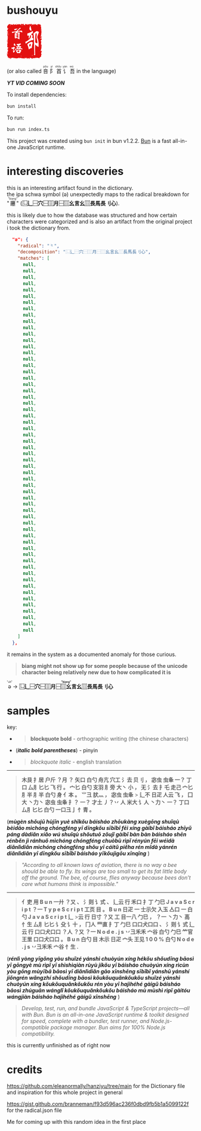 # bushouyu   
![Bushouyu Linguistic Seal](./assets/chinese_seal.png)


(or also called <ruby>
  咅<rp>(</rp><rt>pǒu</rt><rp>)</rp>
  阝<rp>(</rp><rt>yì</rt><rp>)</rp>
  首<rp>(</rp><rt>shǒu</rt><rp>)</rp>
  讠<rp>(</rp><rt>yán</rt><rp>)</rp>
  吾<rp>(</rp><rt>wú</rt><rp>)</rp>
</ruby> in the language)

***YT VID COMING SOON***

To install dependencies:

```bash
bun install
```

To run:

```bash
bun run index.ts
```

This project was created using `bun init` in bun v1.2.2. [Bun](https://bun.sh) is a fast all-in-one JavaScript runtime.

# interesting discoveries

this is an interesting artifact found in the dictionary.  
the ipa schwa symbol (ə) unexpectedly maps to the radical breakdown for "<ruby>𰻞<rt>"biang"</rt></ruby>" (**⿺‌辶⿱穴⿱⿲月⿱⿲幺言幺⿲長馬長刂心**).  

this is likely due to how the database was structured and how certain characters were categorized and is also an artifact from the original project i took the dictionary from. 
 
```json
  "ə": {
    "radical": "⺀",
    "decomposition": "⿺辶⿱穴⿱⿲月⿱⿲幺言幺⿲長馬長刂心",
    "matches": [
      null,
      null,
      null,
      null,
      null,
      null,
      null,
      null,
      null,
      null,
      null,
      null,
      null,
      null,
      null,
      null,
      null,
      null,
      null,
      null,
      null,
      null,
      null,
      null,
      null,
      null,
      null,
      null,
      null,
      null,
      null,
      null,
      null,
      null,
      null,
      null,
      null,
      null,
      null,
      null,
      null,
      null,
      null,
      null,
      null,
      null,
      null,
      null,
      null,
      null,
      null,
      null,
      null,
      null,
      null,
      null,
      null,
      null,
      null
    ]
  },
```

it remains in the system as a documented anomaly for those curious.  

> **biang might not show up for some people because of the unicode character being relatively new due to how complicated it is**

<ruby>ə<rt>"uh"</rt></ruby> → **<ruby>⿺‌辶⿱穴⿱⿲月⿱⿲幺言幺⿲長馬長刂心<rt>"biang"</rt></ruby>**

# samples
key:

- > **blockquote bold** - orthographic writing (the chinese characters)

- (***italic bold parentheses***) - pinyin

- > *blockquote italic* - english translation

---




> **木艮 扌居 户斤 ？月 ？ 矢口 白勺 舟亢 穴工 氵去 贝刂 ， 宓虫 虫夆 一？ 丁口 厶⺼匕匕 飞 行 。  宀匕 白勺 支羽 ⺼旁 大丶 小 ， 无 氵去 扌乇 走己 宀匕 ⺼半 ⺼半 白勺 身 亻本 。  ⺌彐 肰灬 ， 宓虫 虫夆** > **辶不 日疋 人云 飞 ，  囗大 丶力丶 宓虫 虫夆 扌？ 一？ 才土 丿？丷 人 米大 讠人 丶力丶 一？ 丁口 厶⺼匕匕 白勺 一口彐亅 忄青 。**

(***mùgèn shǒujū hùjīn yuè  shǐkǒu báisháo zhōukàng xuègōng shuǐqù bèidāo  mìchóng chóngféng yī dīngkǒu sībǐbǐ fēi xíng   gàibǐ báisháo zhīyǔ páng dàdiǎn xiǎo  wú shuǐqù shǒutuō zǒujǐ gàibǐ bàn bàn báisháo shēn rénběn   jì ránhuǒ  mìchóng chóngféng chuòbù rìpǐ rényún fēi   wéidà diǎnlìdiǎn mìchóng chóngféng shǒu yī cáitǔ piěha rén mǐdà yánrén diǎnlìdiǎn yī dīngkǒu sībǐbǐ báisháo yīkǒujìgōu xīnqīng*** )

> *"According to all known laws of aviation, there is no way a bee should be able to fly. Its wings are too small to get its fat little body off the ground. The bee, of course, flies anyway because bees don’t care what humans think is impossible."*

---

>**亻吏 用  B u n  一廾 ？又 、 氵则 讠式 、 辶云 行 禾口 扌丁 勹巳  J a v a S c r i p t  ？一  T y p e S c r i p t  工页 目 。  B u n  日疋 一 士示欠 入玉 亼口 一 白勺  J a v a S c r i p t  辶** >**云 行 日寸 ？又 工 目一八 勹巳 ， ？一 丶力丶 高 忄生 厶⺼匕匕 讠殳 讠十 ， 冂人 罒直 扌丁 勹巳 口口犬口口 、 氵则 讠式 辶云 行 口口犬口口 ？人 ？又 ？一  N o d e . j s  丷彐禾禾 宀谷 白勺 勹巳 ⺮官**
>**王里 口口犬口口 。  B u n  白勺 目 木示 日疋 宀头 王见  1 0 0 %  白勺  N o d e . j s  丷彐禾禾 宀谷 忄生 .**


(***rénlì yòng      yīgǒng yòu  shuǐzé yánshì  chuòyún xíng hékǒu shǒudīng bāosì             yī             gōngyè mù       rìpǐ yī shìshìqiàn rùyù jíkǒu yī báisháo             chuòyún xíng rìcùn yòu gōng mùyībā bāosì  yī diǎnlìdiǎn gāo xīnshēng sībǐbǐ yánshū yánshí  jiǒngrén wǎngzhí shǒudīng bāosì kǒukǒuquǎnkǒukǒu  shuǐzé yánshì chuòyún xíng kǒukǒuquǎnkǒukǒu rén yòu yī          hajìhéhé gàigǔ báisháo bāosì zhúguān wánglǐ kǒukǒuquǎnkǒukǒu       báisháo mù mùshì rìpǐ gàitóu wángjiàn       báisháo          hajìhéhé gàigǔ xīnshēng*** )

> *Develop, test, run, and bundle JavaScript & TypeScript projects—all with Bun. Bun is an all-in-one JavaScript runtime & toolkit designed for speed, complete with a bundler, test runner, and Node.js-compatible package manager. Bun aims for 100% Node.js compatibility.*

this is currently unfinished as of right now

# credits

https://github.com/eleanormally/hanziyu/tree/main for the Dictionary file and inspiration for this whole project in general

https://gist.github.com/branneman/f93d596ac236f0dbd9fb5b1a5099122f for the radical.json file

Me for coming up with this random idea in the first place
